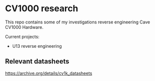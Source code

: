 # CV1000 research

This repo contains some of my investigations reverse engineering Cave CV1000 Hardware.

Current projects:
- U13 reverse engineering

## Relevant datasheets
https://archive.org/details/cv1k_datasheets
